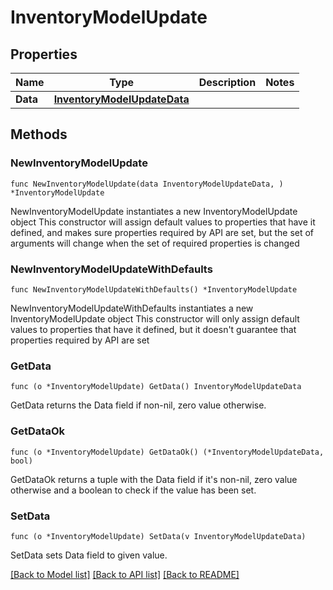 # InventoryModelUpdate

## Properties

Name | Type | Description | Notes
------------ | ------------- | ------------- | -------------
**Data** | [**InventoryModelUpdateData**](InventoryModelUpdateData.md) |  | 

## Methods

### NewInventoryModelUpdate

`func NewInventoryModelUpdate(data InventoryModelUpdateData, ) *InventoryModelUpdate`

NewInventoryModelUpdate instantiates a new InventoryModelUpdate object
This constructor will assign default values to properties that have it defined,
and makes sure properties required by API are set, but the set of arguments
will change when the set of required properties is changed

### NewInventoryModelUpdateWithDefaults

`func NewInventoryModelUpdateWithDefaults() *InventoryModelUpdate`

NewInventoryModelUpdateWithDefaults instantiates a new InventoryModelUpdate object
This constructor will only assign default values to properties that have it defined,
but it doesn't guarantee that properties required by API are set

### GetData

`func (o *InventoryModelUpdate) GetData() InventoryModelUpdateData`

GetData returns the Data field if non-nil, zero value otherwise.

### GetDataOk

`func (o *InventoryModelUpdate) GetDataOk() (*InventoryModelUpdateData, bool)`

GetDataOk returns a tuple with the Data field if it's non-nil, zero value otherwise
and a boolean to check if the value has been set.

### SetData

`func (o *InventoryModelUpdate) SetData(v InventoryModelUpdateData)`

SetData sets Data field to given value.



[[Back to Model list]](../README.md#documentation-for-models) [[Back to API list]](../README.md#documentation-for-api-endpoints) [[Back to README]](../README.md)



